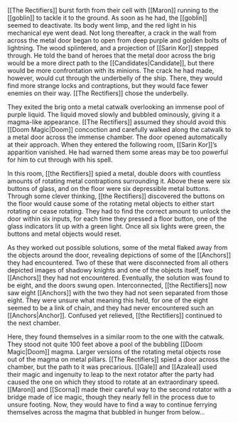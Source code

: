 [[The Rectifiers]] burst forth from their cell with [[Maron]] running to the [[goblin]] to tackle it to the ground. As soon as he had, the [[goblin]] seemed to deactivate. Its body went limp, and the red light in his mechanical eye went dead. Not long thereafter, a crack in the wall from across the metal door began to open from deep purple and golden bolts of lightning. The wood splintered, and a projection of [[Sarin Kor]] stepped through. He told the band of heroes that the metal door across the brig would be a more direct path to the [[Candidates|Candidate]], but there would be more confrontation with its minions. The crack he had made, however, would cut through the underbelly of the ship. There, they would find more strange locks and contraptions, but they would face fewer enemies on their way. [[The Rectifiers]] chose the underbelly.

They exited the brig onto a metal catwalk overlooking an immense pool of purple liquid. The liquid moved slowly and bubbled ominously, giving it a magma-like appearance. [[The Rectifiers]] assumed they should avoid this [[Doom Magic|Doom]] concoction and carefully walked along the catwalk to a metal door across the immense chamber. The door opened automatically at their approach. When they entered the following room, [[Sarin Kor]]’s apparition vanished. He had warned them some areas may be too powerful for him to cut through with his spell. 

In this room, [[the Rectifiers]] spied a metal, double doors with countless amounts of rotating metal contraptions surrounding it. Above these were six buttons of glass, and on the floor were six depressible metal buttons. Through some clever thinking, [[the Rectifiers]] discovered the buttons on the floor would cause some of the rotating metal objects to either start rotating or cease rotating. They had to find the correct amount to unlock the door within six inputs, for each time they pressed a floor button, one of the glass indicators lit up with a green light. Once all six lights were green, the buttons and metal objects would reset. 

As they worked out possible solutions, some of the metal flaked away from the objects around the door, revealing depictions of some of the [[Anchors]] they had encountered. Two of these that were disconnected from all others depicted images of shadowy knights and one of the objects itself, two [[Anchors]] they had not encountered. Eventually, the solution was found to be eight, and the doors swung open. Interconnected, [[the Rectifiers]] now saw eight [[Anchors]] with the two they had not seen separated from those eight. They were unsure what meaning this held, for one of the eight seemed to be a link of chain, and they had never encountered such an [[Anchors|Anchor]]. Confused yet relieved, [[the Rectifiers]] continued to the next chamber.

Here, they found themselves in a similar room to the one with the catwalk. They stood not quite 100 feet above a pool of the bubbling [[Doom Magic|Doom]] magma. Larger versions of the rotating metal objects rose out of the magma on metal pillars. [[The Rectifiers]] spied a door across the chamber, but the path to it was precarious. [[Gale]] and [[Azalea]] used their magic and ingenuity to leap to the next rotator after the party had caused the one on which they stood to rotate at an extraordinary speed. [[Maron]] and [[Scorna]] made their careful way to the second rotator with a bridge made of ice magic, though they nearly fell in the process due to unsure footing. Now, they would have to find a way to continue ferrying themselves across the magma that bubbled in hunger from below...